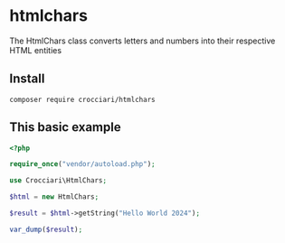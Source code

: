 # htmlchars
The HtmlChars class converts letters and numbers into their respective HTML entities

## Install
```
composer require crocciari/htmlchars
```

## This basic example 
```php
<?php

require_once("vendor/autoload.php");

use Crocciari\HtmlChars;

$html = new HtmlChars;

$result = $html->getString("Hello World 2024");

var_dump($result);
```